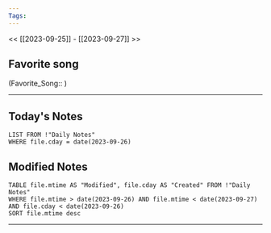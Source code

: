 ```yaml
---
Tags:
---
```

<< [[2023-09-25]] - [[2023-09-27]] >>
## Favorite song
(Favorite_Song:: )

___
## Today's Notes
```dataview
LIST FROM !"Daily Notes"
WHERE file.cday = date(2023-09-26)
```
## Modified Notes
```dataview
TABLE file.mtime AS "Modified", file.cday AS "Created" FROM !"Daily Notes" 
WHERE file.mtime > date(2023-09-26) AND file.mtime < date(2023-09-27) AND file.cday < date(2023-09-26)
SORT file.mtime desc
```
___
